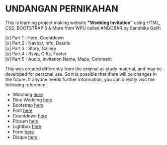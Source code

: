 # UNDANGAN PERNIKAHAN

This is learning project making website **"Wedding Invitation"** using HTML, CSS, BOOTSTRAP 5 & More from WPU called #NGOBAR by Sandhika Galih

[x] Part 1 : Hero, Countdown  
[x] Part 2 : Navbar, Info, Details  
[x] Part 3 : Story, Gallery  
[x] Part 4 : Rsvp, Gifts, Footer  
[x] Part 5 : Audio, Invitation Name, Maps, Comment  

This was created differently from the original as study material, and may be developed for personal use. So it is possible that there will be changes in the future.
If anyone needs further information, you can directly visit the following reference:

- Watching [here](https://www.youtube.com/playlist?list=PLFIM0718LjIXz2LfZsyJCtaY160HxWE6o "playlist")
- Dino Wedding [here](https://github.com/sandhikagalih/dino-wedding "sandhikgalih")
- Bootstrap [here]( https://getbootstrap.com/ "getbootstrap")
- Font [here](https://fonts.google.com/ "google")
- Countdown [here](https://vincentloy.github.io/simplyCountdown.js/ "vincentloy")
- Picsum [here](https://picsum.photos/ "picsum")
- Lightbox [here](https://trvswgnr.github.io/bs5-lightbox/ "trvswgnr")
- Form [here](https://github.com/levinunnink/html-form-to-google-sheet "levinunnink")
- Disqus [here](https://disqus.com/ "disqus")